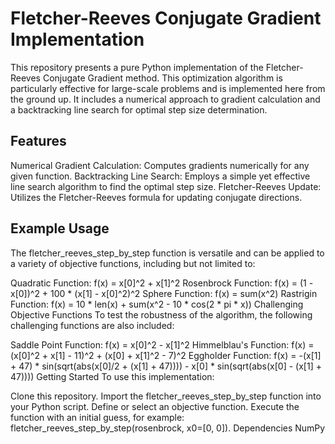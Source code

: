 
# Fletcher-Reeves Conjugate Gradient Implementation
This repository presents a pure Python implementation of the Fletcher-Reeves Conjugate Gradient method. This optimization algorithm is particularly effective for large-scale problems and is implemented here from the ground up. It includes a numerical approach to gradient calculation and a backtracking line search for optimal step size determination.

## Features
Numerical Gradient Calculation: Computes gradients numerically for any given function.
Backtracking Line Search: Employs a simple yet effective line search algorithm to find the optimal step size.
Fletcher-Reeves Update: Utilizes the Fletcher-Reeves formula for updating conjugate directions.

## Example Usage
The fletcher_reeves_step_by_step function is versatile and can be applied to a variety of objective functions, including but not limited to:

Quadratic Function: f(x) = x[0]^2 + x[1]^2
Rosenbrock Function: f(x) = (1 - x[0])^2 + 100 * (x[1] - x[0]^2)^2
Sphere Function: f(x) = sum(x^2)
Rastrigin Function: f(x) = 10 * len(x) + sum(x^2 - 10 * cos(2 * pi * x))
Challenging Objective Functions
To test the robustness of the algorithm, the following challenging functions are also included:

Saddle Point Function: f(x) = x[0]^2 - x[1]^2
Himmelblau's Function: f(x) = (x[0]^2 + x[1] - 11)^2 + (x[0] + x[1]^2 - 7)^2
Eggholder Function: f(x) = -(x[1] + 47) * sin(sqrt(abs(x[0]/2 + (x[1] + 47)))) - x[0] * sin(sqrt(abs(x[0] - (x[1] + 47))))
Getting Started
To use this implementation:

Clone this repository.
Import the fletcher_reeves_step_by_step function into your Python script.
Define or select an objective function.
Execute the function with an initial guess, for example: fletcher_reeves_step_by_step(rosenbrock, x0=[0, 0]).
Dependencies
NumPy
